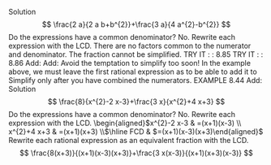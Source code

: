 Solution
$$
\frac{2 a}{2 a b+b^{2}}+\frac{3 a}{4 a^{2}-b^{2}}
$$
Do the expressions have a common denominator? No.
Rewrite each expression with the LCD.
There are no factors common to the numerator and denominator.
The fraction cannot be simplified.
TRY IT : : 8.85
TRY IT : : 8.86
Add:
Add:
Avoid the temptation to simplify too soon! In the example above, we must leave the first rational expression as to be able to add it to Simplify only after you have combined the numerators.
EXAMPLE 8.44
Add:
Solution
$$
\frac{8}{x^{2}-2 x-3}+\frac{3 x}{x^{2}+4 x+3}
$$
Do the expressions have a common denominator? No.
Rewrite each expression with the LCD.
\begin{aligned}$x^{2}-2 x-3 & =(x+1)(x-3) \\ x^{2}+4 x+3 & =(x+1)(x+3) \\$\hline FCD & $=(x+1)(x-3)(x+3)\end{aligned}$
Rewrite each rational expression as an equivalent fraction with the LCD.
$$
\frac{8(x+3)}{(x+1)(x-3)(x+3)}+\frac{3 x(x-3)}{(x+1)(x+3)(x-3)}
$$